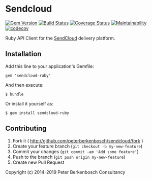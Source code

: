 # Sendcloud

[![Gem Version](https://badge.fury.io/rb/sendcloud-ruby.svg)](https://badge.fury.io/rb/sendcloud-ruby)
[![Build Status](https://travis-ci.org/peterberkenbosch/sendcloud.svg?branch=master)](https://travis-ci.org/peterberkenbosch/sendcloud)
[![Coverage Status](https://coveralls.io/repos/github/peterberkenbosch/sendcloud/badge.svg?branch=master)](https://coveralls.io/github/peterberkenbosch/sendcloud?branch=master)
[![Maintainability](https://api.codeclimate.com/v1/badges/ece61bf61c16ee87324f/maintainability)](https://codeclimate.com/github/peterberkenbosch/sendcloud/maintainability)
[![codecov](https://codecov.io/gh/peterberkenbosch/sendcloud/branch/master/graph/badge.svg)](https://codecov.io/gh/peterberkenbosch/sendcloud)


Ruby API Client for the [SendCloud](https://www.sendcloud.nl) delivery platform.


## Installation

Add this line to your application's Gemfile:

    gem 'sendcloud-ruby'

And then execute:

    $ bundle

Or install it yourself as:

    $ gem install sendcloud-ruby

## Contributing

1. Fork it ( http://github.com/peterberkenbosch/sendcloud/fork )
2. Create your feature branch (`git checkout -b my-new-feature`)
3. Commit your changes (`git commit -am 'Add some feature'`)
4. Push to the branch (`git push origin my-new-feature`)
5. Create new Pull Request


Copyright (c) 2014-2019 Peter Berkenbosch Consultancy
